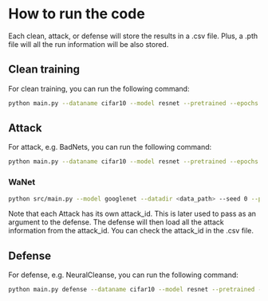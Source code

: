 # How to run the code

Each clean, attack, or defense will store the results in a .csv file. Plus, a .pth file will all the run information will be also stored.

## Clean training
For clean training, you can run the following command:

```bash
python main.py --dataname cifar10 --model resnet --pretrained --epochs 10
```

## Attack
For attack, e.g. BadNets, you can run the following command:

```bash
python main.py --dataname cifar10 --model resnet --pretrained --epochs 10 attack --type badnets --epsilon 0.1
```

### WaNet
```bash
python src/main.py --model googlenet --datadir <data_path> --seed 0 --pretrained attack --type wanet --epsilon 0.05
```

Note that each Attack has its own attack_id. This is later used to pass as an argument to the defense. The defense will then load all the attack information from the attack_id. You can check the attack_id in the .csv file.

## Defense
For defense, e.g. NeuralCleanse, you can run the following command:

```bash
python main.py defense --dataname cifar10 --model resnet --pretrained --epochs 10 --type neuralcleanse --attack_id <attack_id>
```
